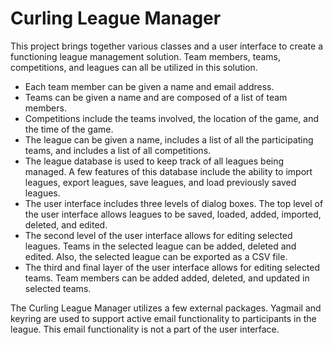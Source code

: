# Curling League Manager
This project brings together various classes and a user interface to create a functioning league management solution.  Team members, teams, competitions, and leagues can all be utilized in this solution.  
- Each team member can be given a name and email address.
- Teams can be given a name and are composed of a list of team members.
- Competitions include the teams involved, the location of the game, and the time of the game.
- The league can be given a name, includes a list of all the participating teams, and includes a list of all competitions.
- The league database is used to keep track of all leagues being managed.  A few features of this database include the ability to import leagues, export leagues, save leagues, and load previously saved leagues.  
- The user interface includes three levels of dialog boxes.  The top level of the user interface allows leagues to be saved, loaded, added, imported, deleted, and edited.
- The second level of the user interface allows for editing selected leagues.  Teams in the selected league can be added, deleted and edited.  Also, the selected league can be exported as a CSV file.
- The third and final layer of the user interface allows for editing selected teams.  Team members can be added added, deleted, and updated in selected teams.

The Curling League Manager utilizes a few external packages.  Yagmail and keyring are used to support active email functionality to participants in the league.  This email functionality is not a part of the user interface.
